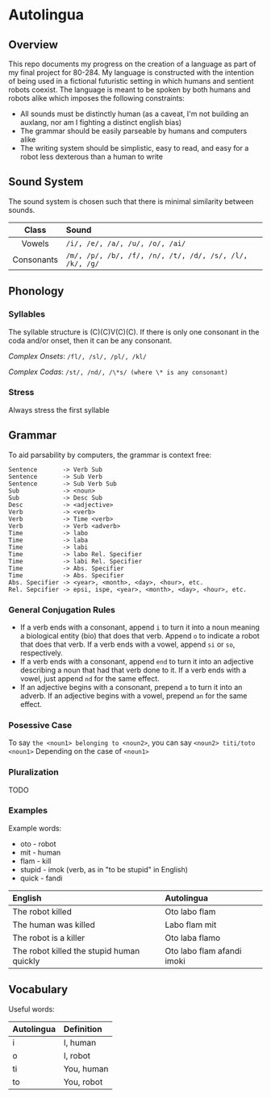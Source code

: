 # Autolingua

## Overview

This repo documents my progress on the creation of a language as part of my final
project for 80-284. My language is constructed with the intention of being used
in a fictional futuristic setting in which humans and sentient robots coexist.
The language is meant to be spoken by both humans and robots alike which imposes
the following constraints:
- All sounds must be distinctly human (as a caveat, I'm not building an auxlang,
nor am I fighting a distinct english bias)
- The grammar should be easily parseable by humans and computers alike
- The writing system should be simplistic, easy to read, and easy for a robot
less dexterous than a human to write

## Sound System

The sound system is chosen such that there is minimal similarity between sounds.

| Class | Sound |
|:---:|:--|
| Vowels | `/i/, /e/, /a/, /u/, /o/, /ai/` |
| Consonants | `/m/, /p/, /b/, /f/, /n/, /t/, /d/, /s/, /l/, /k/, /g/` |

## Phonology

### Syllables

The syllable structure is (C)(C)V(C)(C). If there is only one consonant in the coda
and/or onset, then it can be any consonant.

*Complex Onsets*: `/fl/, /sl/, /pl/, /kl/`

*Complex Codas*: `/st/, /nd/, /\*s/ (where \* is any consonant)`

### Stress

Always stress the first syllable

## Grammar

To aid parsability by computers, the grammar is context free:

```
Sentence       -> Verb Sub
Sentence       -> Sub Verb
Sentence       -> Sub Verb Sub
Sub            -> <noun>
Sub            -> Desc Sub
Desc           -> <adjective>
Verb           -> <verb>
Verb           -> Time <verb>
Verb           -> Verb <adverb>
Time           -> labo
Time           -> laba
Time           -> labi
Time           -> labo Rel. Specifier
Time           -> labi Rel. Specifier
Time           -> Abs. Specifier
Time           -> Abs. Specifier
Abs. Specifier -> <year>, <month>, <day>, <hour>, etc.
Rel. Sepcifier -> epsi, ispe, <year>, <month>, <day>, <hour>, etc.
```

### General Conjugation Rules

- If a verb ends with a consonant, append `i` to turn it into a noun meaning
a biological entity (bio) that does that verb. Append `o` to indicate a robot that does that verb.
If a verb ends with a vowel, append `si` or `so`, respectively.
- If a verb ends with a consonant, append `end` to turn it into an adjective
describing a noun that had that verb done to it. If a verb ends with a vowel,
just append `nd` for the same effect.
- If an adjective begins with a consonant, prepend `a` to turn it into an
adverb. If an adjective begins with a vowel, prepend `an` for the same effect.

### Posessive Case
To say `the <noun1> belonging to <noun2>`, you can say `<noun2> titi/toto <noun1>`
Depending on the case of `<noun1>`

### Pluralization
TODO

### Examples

Example words:
- oto - robot
- mit - human
- flam - kill
- stupid - imok (verb, as in "to be stupid" in English)
- quick - fandi

| English | Autolingua |
|:---|:---|
| The robot killed |  Oto labo flam
| The human was killed | Labo flam mit
| The robot is a killer | Oto laba flamo
| The robot killed the stupid human quickly |  Oto labo flam afandi imoki

## Vocabulary

Useful words:

| Autolingua | Definition |
|:---|:---|
|i |I, human|
|o|I, robot|
|ti|You, human|
|to|You, robot|
